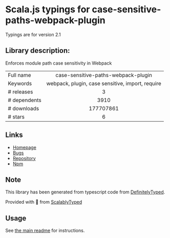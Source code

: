 
# Scala.js typings for case-sensitive-paths-webpack-plugin

Typings are for version 2.1

## Library description:
Enforces module path case sensitivity in Webpack

|                    |                 |
| ------------------ | :-------------: |
| Full name          | case-sensitive-paths-webpack-plugin |
| Keywords           | webpack, plugin, case sensitive, import, require |
| # releases         | 3 |
| # dependents       | 3910 |
| # downloads        | 177707861 |
| # stars            | 6 |

## Links
- [Homepage](https://github.com/Urthen/case-sensitive-paths-webpack-plugin#readme)
- [Bugs](https://github.com/Urthen/case-sensitive-paths-webpack-plugin/issues)
- [Repository](https://github.com/Urthen/case-sensitive-paths-webpack-plugin)
- [Npm](https://www.npmjs.com/package/case-sensitive-paths-webpack-plugin)
    


## Note
This library has been generated from typescript code from [DefinitelyTyped](https://definitelytyped.org).

Provided with :purple_heart: from [ScalablyTyped](https://github.com/oyvindberg/ScalablyTyped)

## Usage
See [the main readme](../../readme.md) for instructions.


